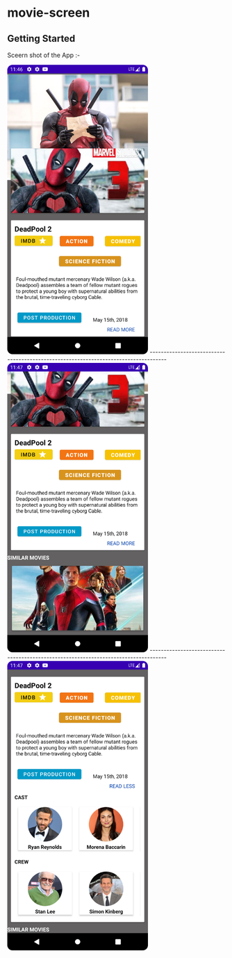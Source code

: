 # movie-screen




## Getting Started

Sceern shot of the App :-

<img src="SS1.png" width=324 height=666>
------------------------------------------------------------------------------------
<img src="SS2.png" width=324 height=666>
------------------------------------------------------------------------------------
<img src="SS3.png" width=324 height=666>
